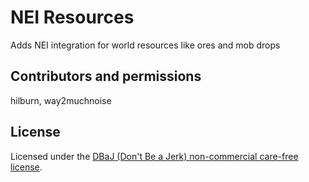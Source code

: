 NEI Resources
=========

Adds NEI integration for world resources like ores and mob drops

## Contributors and permissions
hilburn, way2muchnoise

## License
Licensed under the [DBaJ (Don't Be a Jerk) non-commercial care-free license](https://github.com/hilburn/NEIResources/blob/master/LICENSE.md).
